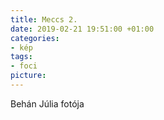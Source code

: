```yaml
---
title: Meccs 2.
date: 2019-02-21 19:51:00 +01:00
categories:
- kép
tags:
- foci
picture: 
---
```


Behán Júlia fotója